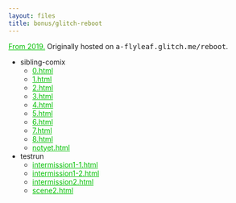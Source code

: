 ```yaml
---
layout: files
title: bonus/glitch-reboot
---
```

<style>a,a:hover,a:active,a:focus{color:#00c000;}</style>

[From 2019.](../meta-timeline#glitch) Originally hosted on <span style="font-family:monospace;">a-flyleaf.glitch.me/reboot</span>.

- sibling-comix
	- [0.html](sibling-comix/0.html)
	- [1.html](sibling-comix/1.html)
	- [2.html](sibling-comix/2.html)
	- [3.html](sibling-comix/3.html)
	- [4.html](sibling-comix/4.html)
	- [5.html](sibling-comix/5.html)
	- [6.html](sibling-comix/6.html)
	- [7.html](sibling-comix/7.html)
	- [8.html](sibling-comix/8.html)
	- [notyet.html](sibling-comix/notyet.html)
- testrun
	- [intermission1-1.html](testrun/intermission1-1.html)
	- [intermission1-2.html](testrun/intermission1-2.html)
	- [intermission2.html](testrun/intermission2.html)
	- [scene2.html](testrun/scene2.html)